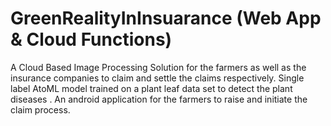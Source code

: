 # GreenRealityInInsuarance (Web App & Cloud Functions)
A Cloud Based Image Processing Solution for the farmers as well as the insurance companies to claim and settle the claims respectively.  Single label AtoML model trained on a plant leaf data set to detect the plant diseases . An android application for the farmers to raise and initiate the claim process.
